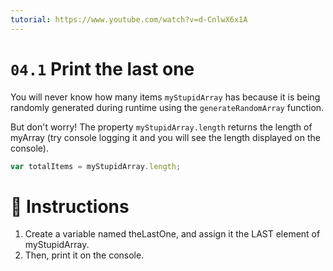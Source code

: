 ```yaml
---
tutorial: https://www.youtube.com/watch?v=d-CnlwX6x1A
---
```


# `04.1` Print the last one

You will never know how many items `myStupidArray` has because it is being randomly generated during runtime using the `generateRandomArray` function.

But don't worry! The property `myStupidArray.length` returns the length of myArray (try console logging it and you will see the length displayed on the console).

```js
var totalItems = myStupidArray.length;
```

# 📝 Instructions

1. Create a variable named theLastOne, and assign it the LAST element of myStupidArray. 
2. Then, print it on the console.
